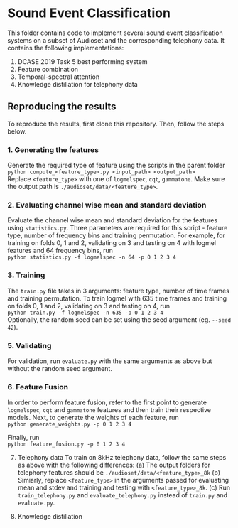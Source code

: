 # Sound Event Classification

This folder contains code to implement several sound event classification systems on a subset of Audioset and the corresponding telephony data. It contains the following implementations:
1. DCASE 2019 Task 5 best performing system
2. Feature combination
3. Temporal-spectral attention
4. Knowledge distillation for telephony data

## Reproducing the results
To reproduce the results, first clone this repository. Then, follow the steps below. 
### 1. Generating the features
Generate the required type of feature using the scripts in the parent folder <br/>
`python compute_<feature_type>.py <input_path> <output_path>`<br/>
Replace `<feature_type>` with one of `logmelspec`, `cqt`, `gammatone`. Make sure the output path is  `./audioset/data/<feature_type>`. 

### 2. Evaluating channel wise mean and standard deviation
Evaluate the channel wise mean and standard deviation for the features using `statistics.py`. Three parameters are required for this script - feature type, number of frequency bins and training permutation. For example, for training on folds 0, 1 and 2, validating on 3 and testing on 4 with logmel features and 64 frequency bins, run <br/>
`python statistics.py -f logmelspec -n 64 -p 0 1 2 3 4` <br/>

### 3. Training

The `train.py` file takes in 3 arguments: feature type, number of time frames and training permutation. To train logmel with 635 time frames and training on folds 0, 1 and 2, validating on 3 and testing on 4, run <br/>
`python train.py -f logmelspec -n 635 -p 0 1 2 3 4` <br/>
Optionally, the random seed can be set using the seed argument (eg. `--seed 42`).  

### 5. Validating
For validation, run `evaluate.py` with the same arguments as above but without the random seed argument.

### 6. Feature Fusion
In order to perform feature fusion, refer to the first point to generate  `logmelspec`, `cqt` and  `gammatone` features and then train their respective models. Next, to generate the weights of each feature, run <br/>
`python generate_weights.py -p 0 1 2 3 4` <br/>

Finally, run <br/>
`python feature_fusion.py -p 0 1 2 3 4` <br/>

7. Telephony data
To train on 8kHz telephony data, follow the same steps as above with the following differences:
(a) The output folders for telephony features should be 
`./audioset/data/<feature_type>_8k`
(b) Simiarly, replace `<feature_type>` in the arguments passed for evaluating mean and stdev and training and testing with `<feature_type>_8k`.
(c) Run `train_telephony.py` and `evaluate_telephony.py` instead of `train.py` and `evaluate.py`.

8. Knowledge distillation
 
